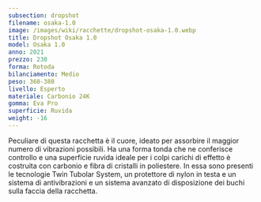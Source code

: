```yaml
---
subsection: dropshot
filename: osaka-1.0
image: /images/wiki/racchette/dropshot-osaka-1.0.webp
title: Dropshot Osaka 1.0
model: Osaka 1.0
anno: 2021
prezzo: 230
forma: Rotoda
bilanciamento: Medio
peso: 360-380
livello: Esperto
materiale: Carbonio 24K
gomma: Eva Pro
superficie: Ruvida
weight: -16
---
```

Peculiare di questa racchetta è il cuore, ideato per assorbire il maggior numero di vibrazioni possibili. Ha una forma tonda che ne conferisce controllo e una superficie ruvida ideale per i colpi carichi di effetto è costruita con carbonio e fibra di cristalli in poliestere. In essa sono presenti le tecnologie Twin Tubolar System, un protettore di nylon in testa e un sistema di antivibrazioni e un sistema avanzato di disposizione dei buchi sulla faccia della racchetta.